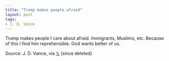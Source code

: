 ```yaml
---
title: "Trump makes people afraid"
layout: post
tags:
- J. D. Vance
---
```


Trump makes people I care about afraid. Immigrants, Muslims, etc. Because of this I find him reprehensible. God wants better of us.

Source: J. D. Vance, via [𝕏](https://x.com) (since deleted)
